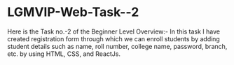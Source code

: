 # LGMVIP-Web-Task--2
Here is the Task no.-2 of the Beginner Level
Overview:-
In this task I have created registration form through which we can enroll students by adding student details such as name, roll number, college name, password, branch, etc. by using HTML, CSS, and ReactJs.
